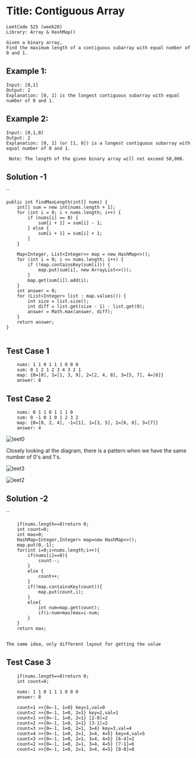 
# Title: Contiguous Array

    LeetCode 525 (week20) 
    Library: Array & HashMap()

    Given a binary array, 
    Find the maximum length of a contiguous subarray with equal number of 0 and 1.

    
## Example 1:

        
    Input: [0,1]
    Output: 2
    Explanation: [0, 1] is the longest contiguous subarray with equal number of 0 and 1.

## Example 2:

    Input: [0,1,0]
    Output: 2
    Explanation: [0, 1] (or [1, 0]) is a longest contiguous subarray with equal number of 0 and 1.

     Note: The length of the given binary array will not exceed 50,000.

## Solution -1

``

    public int findMaxLength(int[] nums) {
        int[] sum = new int[nums.length + 1];
        for (int i = 0; i < nums.length; i++) {
            if (nums[i] == 0) {
                sum[i + 1] = sum[i] - 1;
            } else {
                sum[i + 1] = sum[i] + 1;
            }
        }
        
        Map<Integer, List<Integer>> map = new HashMap<>();
        for (int i = 0; i <= nums.length; i++) {
            if (!map.containsKey(sum[i])) {
                map.put(sum[i], new ArrayList<>());
            }
            map.get(sum[i]).add(i);
        }
        int answer = 0;
        for (List<Integer> list : map.values()) {
        	int size = list.size();
        	int diff = list.get(size - 1) - list.get(0);
            answer = Math.max(answer, diff);
        }
        return answer;
    }
```

```
## Test Case 1
        nums: 1 1 0 1 1 1 0 0 0 
        sum: 0 1 2 1 2 3 4 3 2 1 
        map: {0=[0], 1=[1, 3, 9], 2=[2, 4, 8], 3=[5, 7], 4=[6]}
        answer: 8

## Test Case 2
        nums: 0 1 1 0 1 1 1 0 
        sum: 0 -1 0 1 0 1 2 3 2 
        map: {0=[0, 2, 4], -1=[1], 1=[3, 5], 2=[6, 8], 3=[7]}
        answer: 4


![leet0](https://cloud.githubusercontent.com/assets/5623445/23183601/996254a2-f84a-11e6-8407-4b092e3c4cd6.PNG)


Closely looking at the diagram, there is a pattern when we have the same number of 0's and 1's.

![leet3](https://cloud.githubusercontent.com/assets/5623445/23184910/83d2630c-f84f-11e6-9d74-a33304a941c1.JPG)

![leet2](https://cloud.githubusercontent.com/assets/5623445/23184911/83d25d1c-f84f-11e6-9763-522c472cd601.JPG)


## Solution -2

``

        if(nums.length==0)return 0;
        int count=0;
        int max=0;
        HashMap<Integer,Integer> map=new HashMap<>();
        map.put(0,-1);
        for(int i=0;i<nums.length;i++){
            if(nums[i]==0){
                count--;
            }
            else {
                count++;
            }
            if(!map.containsKey(count)){
                map.put(count,i);
            }
            else{
                int num=map.get(count);
                if(i-num>max)max=i-num;
            }
        }
        return max;
 ```

The same idea, only different layout for getting the value

```
## Test Case 3

        if(nums.length==0)return 0;
        int count=0;

        nums: 1 1 0 1 1 1 0 0 0 
        answer: 8

        count=1 >>{0=-1, 1=0} key=1,val=0
        count=2 >>{0=-1, 1=0, 2=1} key=2,val=1
        count=1 >>{0=-1, 1=0, 2=1} [2-0]=2
        count=2 >>{0=-1, 1=0, 2=1} [3-1]=2
        count=3 >>{0=-1, 1=0, 2=1, 3=4} key=3,val=4
        count=4 >>{0=-1, 1=0, 2=1, 3=4, 4=5} key=4,val=5
        count=3 >>{0=-1, 1=0, 2=1, 3=4, 4=5} [6-4]=2
        count=2 >>{0=-1, 1=0, 2=1, 3=4, 4=5} [7-1]=6
        count=1 >>{0=-1, 1=0, 2=1, 3=4, 4=5} [8-0]=8

